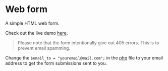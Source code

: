 # Web form
A simple HTML web form. 

Check out the live demo [here](https://giacomolaw.github.io/web-form/).

> Please note that the form intentionally give out 405 errors. This is to prevent email spamming.

Change the `$email_to = "youremail@mail.com";` in the [php](https://github.com/GiacomoLaw/web-form/blob/master/html_form_send.php) file to your email address to get the form submissions sent to you.
